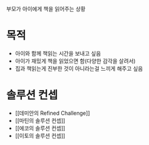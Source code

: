 부모가 아이에게 책을 읽어주는 상황

# 목적
- 아이와 함께 책읽는 시간을 보내고 싶음
- 아이가 재밌게 책을 읽었으면 함(다양한 감각을 살려서)
- 집과 책읽는게 진부한 것이 아니라는걸 느끼게 해주고 싶음

# 솔루션 컨셉

- [[데미안의 Refined Challenge]]
- [[마틴의 솔루션 컨셉]]
- [[에코의 솔루션 컨셉]]
- [[이토의 솔루션 컨셉]]

